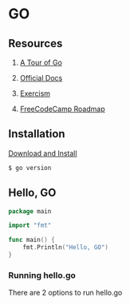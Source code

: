 # GO

## Resources

1. [A Tour of Go](https://go.dev/tour/list)

2. [Official Docs](https://go.dev/doc/)

3. [Exercism](https://exercism.org/tracks/go)

4. [FreeCodeCamp Roadmap](https://www.freecodecamp.org/news/golang-developer-roadmap/)


## Installation

[Download and Install](https://go.dev/doc/install)

```bash
$ go version
```

## Hello, GO

```go
package main

import "fmt"

func main() {
	fmt.Println("Hello, GO")
}
```

### Running hello.go

There are 2 options to run hello.go